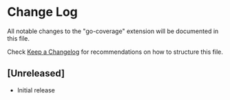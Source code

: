 # Change Log

All notable changes to the "go-coverage" extension will be documented in this file.

Check [Keep a Changelog](http://keepachangelog.com/) for recommendations on how to structure this file.

## [Unreleased]

- Initial release